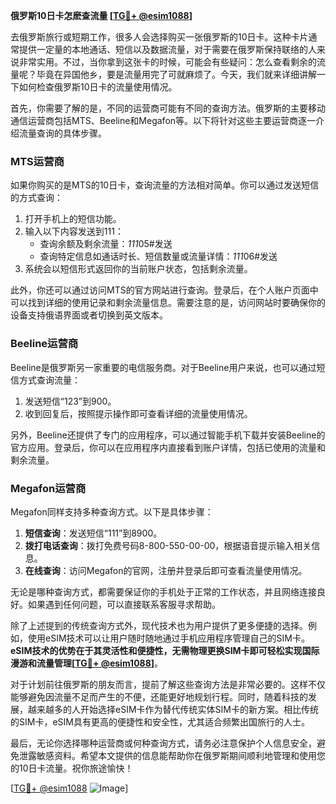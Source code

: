 **俄罗斯10日卡怎麽查流量 [[TG💪+ @esim1088](https://t.me/s/esim1088)]**

去俄罗斯旅行或短期工作，很多人会选择购买一张俄罗斯的10日卡。这种卡片通常提供一定量的本地通话、短信以及数据流量，对于需要在俄罗斯保持联络的人来说非常实用。不过，当你拿到这张卡的时候，可能会有些疑问：怎么查看剩余的流量呢？毕竟在异国他乡，要是流量用完了可就麻烦了。今天，我们就来详细讲解一下如何检查俄罗斯10日卡的流量使用情况。

首先，你需要了解的是，不同的运营商可能有不同的查询方法。俄罗斯的主要移动通信运营商包括MTS、Beeline和Megafon等。以下将针对这些主要运营商逐一介绍流量查询的具体步骤。

### MTS运营商

如果你购买的是MTS的10日卡，查询流量的方法相对简单。你可以通过发送短信的方式查询：

1. 打开手机上的短信功能。
2. 输入以下内容发送到111：
   - 查询余额及剩余流量：*111*05#发送
   - 查询特定信息如通话时长、短信数量或流量详情：*111*06#发送
3. 系统会以短信形式返回你的当前账户状态，包括剩余流量。

此外，你还可以通过访问MTS的官方网站进行查询。登录后，在个人账户页面中可以找到详细的使用记录和剩余流量信息。需要注意的是，访问网站时要确保你的设备支持俄语界面或者切换到英文版本。

### Beeline运营商

Beeline是俄罗斯另一家重要的电信服务商。对于Beeline用户来说，也可以通过短信方式查询流量：

1. 发送短信“123”到900。
2. 收到回复后，按照提示操作即可查看详细的流量使用情况。

另外，Beeline还提供了专门的应用程序，可以通过智能手机下载并安装Beeline的官方应用。登录后，你可以在应用程序内直接看到账户详情，包括已使用的流量和剩余流量。

### Megafon运营商

Megafon同样支持多种查询方式。以下是具体步骤：

1. **短信查询**：发送短信“111”到8900。
2. **拨打电话查询**：拨打免费号码8-800-550-00-00，根据语音提示输入相关信息。
3. **在线查询**：访问Megafon的官网，注册并登录后即可查看流量使用情况。

无论是哪种查询方式，都需要保证你的手机处于正常的工作状态，并且网络连接良好。如果遇到任何问题，可以直接联系客服寻求帮助。

除了上述提到的传统查询方式外，现代技术也为用户提供了更多便捷的选择。例如，使用eSIM技术可以让用户随时随地通过手机应用程序管理自己的SIM卡。**eSIM技术的优势在于其灵活性和便捷性，无需物理更换SIM卡即可轻松实现国际漫游和流量管理[[TG💪+ @esim1088](https://t.me/s/esim1088)]**。

对于计划前往俄罗斯的朋友而言，提前了解这些查询方法是非常必要的。这样不仅能够避免因流量不足而产生的不便，还能更好地规划行程。同时，随着科技的发展，越来越多的人开始选择eSIM卡作为替代传统实体SIM卡的新方案。相比传统的SIM卡，eSIM具有更高的便捷性和安全性，尤其适合频繁出国旅行的人士。

最后，无论你选择哪种运营商或何种查询方式，请务必注意保护个人信息安全，避免泄露敏感资料。希望本文提供的信息能帮助你在俄罗斯期间顺利地管理和使用您的10日卡流量。祝你旅途愉快！

[[TG💪+ @esim1088](https://t.me/s/esim1088) ![Image](https://i.postimg.cc/4NQfJmqS/Snipaste-2025-05-13-00-14-12.png)]
